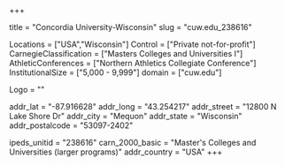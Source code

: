 
+++

title = "Concordia University-Wisconsin"
slug = "cuw.edu_238616"

Locations = ["USA","Wisconsin"]
Control = ["Private not-for-profit"]
CarnegieClassification = ["Masters Colleges and Universities I"]
AthleticConferences = ["Northern Athletics Collegiate Conference"]
InstitutionalSize = ["5,000 - 9,999"]
domain = ["cuw.edu"]

Logo = ""

addr_lat = "-87.916628"
addr_long = "43.254217"
addr_street = "12800 N Lake Shore Dr"
addr_city = "Mequon"
addr_state = "Wisconsin"
addr_postalcode = "53097-2402"

ipeds_unitid = "238616"
carn_2000_basic = "Master's Colleges and Universities (larger programs)"
addr_country = "USA"
+++
    
